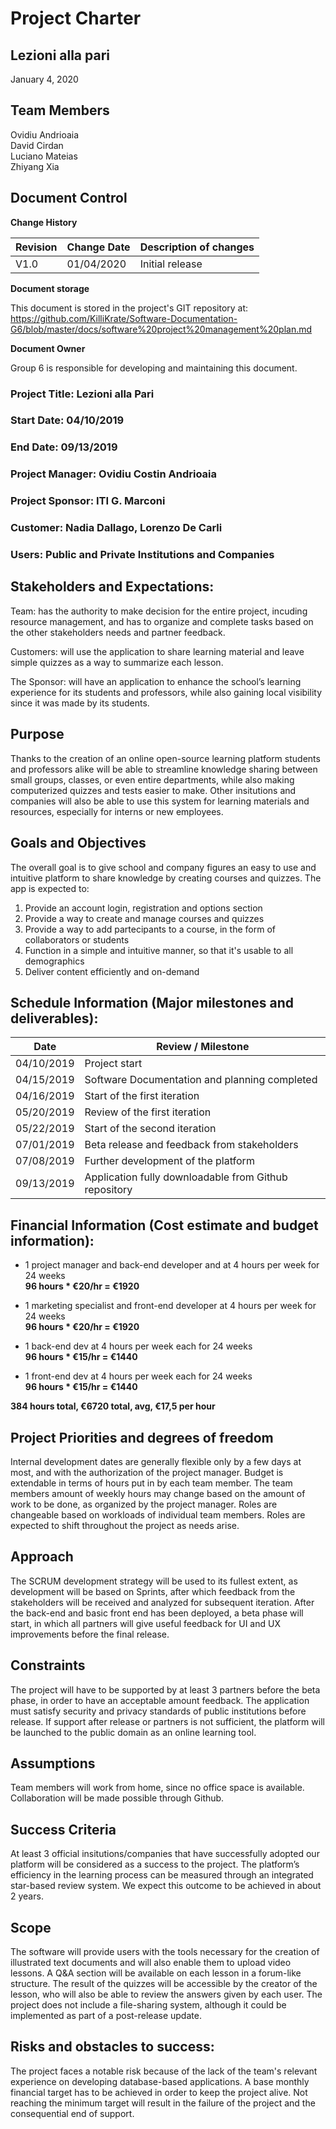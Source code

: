 # Project Charter

## Lezioni alla pari
January 4, 2020

## Team Members
Ovidiu Andrioaia  
David Cirdan  
Luciano Mateias  
Zhiyang Xia


## Document Control
**Change History**

| Revision | Change Date | Description of changes |
| -------- | ----------- | ---------------------- |
| V1.0     | 01/04/2020  | Initial release        |

**Document storage**

This document is stored in the project's GIT repository at:
https://github.com/KilliKrate/Software-Documentation-G6/blob/master/docs/software%20project%20management%20plan.md
 
**Document Owner**

Group 6 is responsible for developing and maintaining this document.

### Project Title: Lezioni alla Pari
### Start Date: 04/10/2019
### End Date: 09/13/2019
### Project Manager: Ovidiu Costin Andrioaia
### Project Sponsor: ITI G. Marconi
### Customer: Nadia Dallago, Lorenzo De Carli 
### Users: Public and Private Institutions and Companies

## Stakeholders and Expectations: 

Team: has the authority to make decision for the entire project, incuding resource management, and has to organize and complete tasks based on the other stakeholders needs and partner feedback.

Customers: will use the application to share learning material and leave simple quizzes as a way to summarize each lesson.

The Sponsor: will have an application to enhance the school’s learning experience for its students and professors, while also gaining local visibility since it was made by its students.

## Purpose

Thanks to the creation of an online open-source learning platform students and professors alike will be able to streamline knowledge sharing between small groups, classes, or even entire departments, while also making computerized quizzes and tests easier to make. Other insitutions and companies will also be able to use this system for learning materials and resources, especially for interns or new employees.

## Goals and Objectives

The overall goal is to give school and company figures an easy to use and intuitive platform to share knowledge by creating courses and quizzes. The app is expected to:

1. Provide an account login, registration and options section
2. Provide a way to create and manage courses and quizzes
3. Provide a way to add partecipants to a course, in the form of collaborators or students
4. Function in a simple and intuitive manner, so that it's usable to all demographics
5. Deliver content efficiently and on-demand

## Schedule Information (Major milestones and deliverables):

| Date | Review / Milestone |
| ---- | ------------------ |
| 04/10/2019 | Project start |
| 04/15/2019 | Software Documentation and planning completed |
| 04/16/2019 | Start of the first iteration |
| 05/20/2019 | Review of the first iteration |
| 05/22/2019 | Start of the second iteration |
| 07/01/2019 | Beta release and feedback from stakeholders |
| 07/08/2019 | Further development of the platform |
| 09/13/2019 | Application fully downloadable from Github repository | 

## Financial Information (Cost estimate and budget information): 

- 1 project manager and back-end developer and at 4 hours per week for 24 weeks  
**96 hours * €20/hr = €1920**

- 1 marketing specialist and front-end developer at 4 hours per week for 24 weeks  
**96 hours * €20/hr = €1920**

- 1 back-end dev at 4 hours per week each for 24 weeks  
**96 hours * €15/hr = €1440**

- 1 front-end dev at 4 hours per week each for 24 weeks  
**96 hours * €15/hr = €1440**

**384 hours total, €6720 total, avg, €17,5 per hour**

## Project Priorities and degrees of freedom

Internal development dates are generally flexible only by a few days at most, and with the authorization of the project manager.  Budget is extendable in terms of hours put in by each team member. The team members amount of weekly hours may change based on the amount of work to be done, as organized by the project manager. Roles are changeable based on workloads of individual team members. Roles are expected to shift throughout the project as needs arise.

## Approach 

The SCRUM development strategy will be used to its fullest extent, as development will be based on Sprints, after which feedback from the stakeholders will be received and analyzed for subsequent iteration. After the back-end and basic front end has been deployed, a beta phase will start, in which all partners will give useful feedback for UI and UX improvements before the final release.

## Constraints

The project will have to be supported by at least 3 partners before the beta phase, in order to have an acceptable amount feedback. The application must satisfy security and privacy standards of public institutions before release. If support after release or partners is not sufficient, the platform will be launched to the public domain as an online learning tool.

## Assumptions 

 Team members will work from home, since no office space is available. Collaboration will be made possible through Github.  

## Success Criteria

At least 3 official insitutions/companies that have successfully adopted our platform will be considered as a success to the project. The platform’s efficiency in the learning process can be measured through an integrated star-based review system. We expect this outcome to be achieved in about 2 years.

## Scope

The software will provide users with the tools necessary for the creation of illustrated text documents and will also enable them to upload video lessons. A Q&A section will be available on each lesson in a forum-like structure. The result of the quizzes will be accessible by the creator of the lesson, who will also be able to review the answers given by each user. The project does not include a file-sharing system, although it could be implemented as part of a post-release update.

## Risks and obstacles to success:  

The project faces a notable risk because of the lack of the team's relevant experience on developing database-based applications. A base monthly financial target has to be achieved in order to keep the project alive. Not reaching the minimum target will result in the failure of the project and the consequential end of support.
